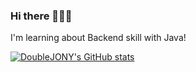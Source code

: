 ### Hi there 🧑🏻‍💻

I'm learning about Backend skill with Java!

[![DoubleJONY's GitHub stats](https://github-readme-stats.vercel.app/api?username=DoubleJONY)](https://github.com/DoubleJONY/github-readme-stats)

<!--
**DoubleJONY/DoubleJONY** is a ✨ _special_ ✨ repository because its `README.md` (this file) appears on your GitHub profile.

Here are some ideas to get you started:

- 🔭 I’m currently working on ...
- 🌱 I’m currently learning ...
- 👯 I’m looking to collaborate on ...
- 🤔 I’m looking for help with ...
- 💬 Ask me about ...
- 📫 How to reach me: ...
- 😄 Pronouns: ...
- ⚡ Fun fact: ...
-->
